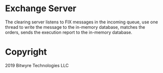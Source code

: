 # Exchange Server

The clearing server listens to FIX messages in the incoming queue, use one thread to write the message to the in-memory database,
matches the orders, sends the execution report to the in-memory database.

# Copyright

2019 Bitwyre Technologies LLC
